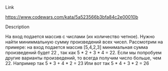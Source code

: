 Link

https://www.codewars.com/kata/5a523566b3bfa84c2e00010b

Description

На вход подается массив с числами (их количество четное). Нужно найти миниммальную сумму произведений всех чисел.
Рассмотрим на примере:
на вход подается массив [5,4,2,3]
минимальная сумма произведений будет 22 , так как 5 * 2 + 3 * 4 = 22.
Если мы попробуем другие варианты произведений, то всегда получим число больше, чем 22.
Например так
5 * 3 + 4 * 2 = 23
Или вот так
5 * 4 + 3 * 2 = 26
